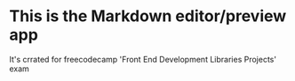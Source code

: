 # This is the Markdown editor/preview app
It's crrated for freecodecamp 'Front End Development Libraries Projects' exam